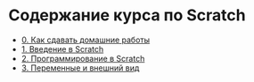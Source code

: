 # Содержание курса по Scratch

- [0. Как сдавать домашние работы](How_Upload_HW/README.md)
- [1. Введение в Scratch](1_Scratch_Intro/README.md)
- [2. Программирование в Scratch](2_Scratch_Intro_2/README.md)
- [3. Переменные и внешний вид](3_Scratch_variables/README.md)

